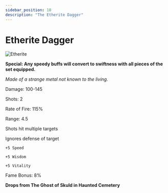 ```yaml
---
sidebar_position: 10
description: "The Etherite Dagger"
---
```


# Etherite Dagger
![Etherite](https://cdn.discordapp.com/attachments/1187552567295758487/1187856257034498119/Etherite_Dagger_1.png?ex=65986858&is=6585f358&hm=06483bbf90328d68f0edad6733213eca5679d00c2ee03e45df12ce23a9a5ad78&)

**Special: Any speedy buffs will convert to swiftness with all pieces of the set equipped.**

<i>Made of a strange metal not known to the living.</i>

Damage: 100-145

Shots: 2

Rate of Fire: 115%

Range: 4.5

Shots hit multiple targets

Ignores defense of target

    +5 Speed
    
    +5 Wisdom
    
    +5 Vitality

Fame Bonus: 8%

**Drops from The Ghost of Skuld in Haunted Cemetery**
